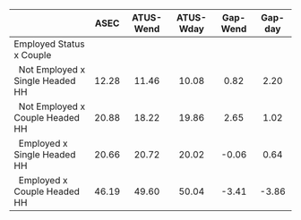 
|                      |         ASEC |    ATUS-Wend |    ATUS-Wday |     Gap-Wend |      Gap-day |
| -------------------- | :----------: | :----------: | :----------: | :----------: | :----------: |
| Employed Status x Couple |              |              |              |              |              |
| &nbsp;&nbsp;Not Employed x Single Headed HH |        12.28 |        11.46 |        10.08 |         0.82 |         2.20 |
| &nbsp;&nbsp;Not Employed x Couple Headed HH |        20.88 |        18.22 |        19.86 |         2.65 |         1.02 |
| &nbsp;&nbsp;Employed x Single Headed HH |        20.66 |        20.72 |        20.02 |        -0.06 |         0.64 |
| &nbsp;&nbsp;Employed x Couple Headed HH |        46.19 |        49.60 |        50.04 |        -3.41 |        -3.86 |

